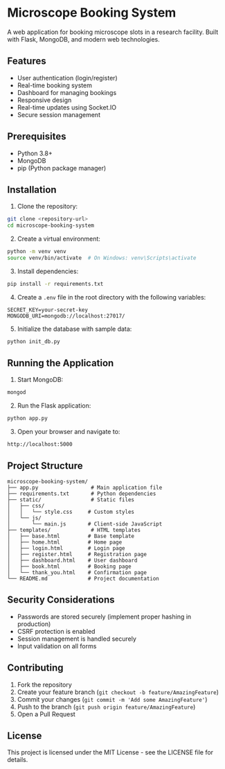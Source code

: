 # Microscope Booking System

A web application for booking microscope slots in a research facility. Built with Flask, MongoDB, and modern web technologies.

## Features

- User authentication (login/register)
- Real-time booking system
- Dashboard for managing bookings
- Responsive design
- Real-time updates using Socket.IO
- Secure session management

## Prerequisites

- Python 3.8+
- MongoDB
- pip (Python package manager)

## Installation

1. Clone the repository:
```bash
git clone <repository-url>
cd microscope-booking-system
```

2. Create a virtual environment:
```bash
python -m venv venv
source venv/bin/activate  # On Windows: venv\Scripts\activate
```

3. Install dependencies:
```bash
pip install -r requirements.txt
```

4. Create a `.env` file in the root directory with the following variables:
```
SECRET_KEY=your-secret-key
MONGODB_URI=mongodb://localhost:27017/
```

5. Initialize the database with sample data:
```bash
python init_db.py
```

## Running the Application

1. Start MongoDB:
```bash
mongod
```

2. Run the Flask application:
```bash
python app.py
```

3. Open your browser and navigate to:
```
http://localhost:5000
```

## Project Structure

```
microscope-booking-system/
├── app.py                 # Main application file
├── requirements.txt       # Python dependencies
├── static/                # Static files
│   ├── css/
│   │   └── style.css     # Custom styles
│   └── js/
│       └── main.js       # Client-side JavaScript
├── templates/             # HTML templates
│   ├── base.html         # Base template
│   ├── home.html         # Home page
│   ├── login.html        # Login page
│   ├── register.html     # Registration page
│   ├── dashboard.html    # User dashboard
│   ├── book.html         # Booking page
│   └── thank_you.html    # Confirmation page
└── README.md             # Project documentation
```

## Security Considerations

- Passwords are stored securely (implement proper hashing in production)
- CSRF protection is enabled
- Session management is handled securely
- Input validation on all forms

## Contributing

1. Fork the repository
2. Create your feature branch (`git checkout -b feature/AmazingFeature`)
3. Commit your changes (`git commit -m 'Add some AmazingFeature'`)
4. Push to the branch (`git push origin feature/AmazingFeature`)
5. Open a Pull Request

## License

This project is licensed under the MIT License - see the LICENSE file for details. 